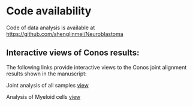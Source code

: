 # Code availability

Code of data analysis is available at https://github.com/shenglinmei/Neuroblastoma


## Interactive views of Conos results:

The following links provide interactive views to the Conos joint alignment results shown in the manuscript:

Joint analysis of all samples [view](http://pklab.med.harvard.edu/nikolas/pagoda2/frontend/current/pagodaURL/index.html?fileURL=http://pklab.med.harvard.edu/shenglin//neuroblastoma/apps//NB.all.bin)

Analysis of Myeloid cells [view](http://pklab.med.harvard.edu/nikolas/pagoda2/frontend/current/pagodaURL/index.html?fileURL=http://pklab.med.harvard.edu/shenglin//neuroblastoma/apps//NB.data.bin)
